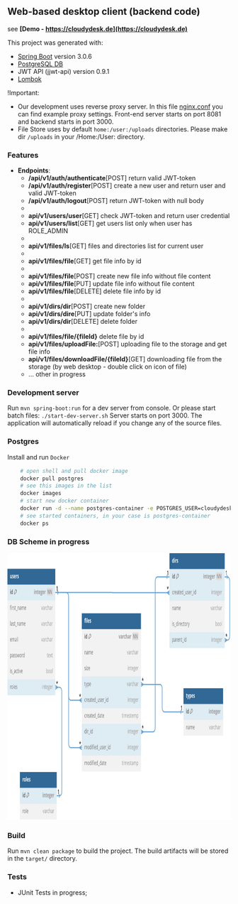 ## Web-based desktop client (backend code)

see **[Demo - https://cloudydesk.de](https://cloudydesk.de)**

This project was generated with:

- [Spring Boot](https://spring.io) version 3.0.6
- [PostgreSQL DB](https://www.postgresql.org)
- JWT API (jjwt-api) version 0.9.1
- [Lombok](https://projectlombok.org)

!Important: 
- Our development uses reverse proxy server. In this file [nginx.conf](./nginx/nginx.conf) you can find example proxy settings. Front-end server starts on port 8081 and backend starts in port 3000. 
- File Store uses by default ```home:/user:/uploads``` directories. Please make dir ```/uploads``` in your /Home:/User: directory.

### **Features**
- **Endpoints**:
	- **/api/v1/auth/authenticate**[POST] return valid JWT-token
	- **/api/v1/auth/register**[POST] create a new user and return user and valid JWT-token
	- **/api/v1/auth/logout**[POST] return JWT-token with null body
	-
    - **api/v1/users/user**[GET] check JWT-token and return user credential
    - **api/v1/users/list**[GET] get users list only when user has ROLE_ADMIN
	- 
    - **api/v1/files/ls**[GET] files and directories list for current user
    -
	- **api/v1/files/file**[GET] get file info by id
    -
	- **api/v1/files/file**[POST] create new file info without file content
    - **api/v1/files/file**[PUT] update file info without file content
    - **api/v1/files/file**[DELETE] delete file info by id
	-
	- **api/v1/dirs/dir**[POST] create new folder
    - **api/v1/dirs/dire**[PUT] update folder's info
    - **api/v1/dirs/dir**[DELETE] delete folder
	-
    - **api/v1/files/file/{fileId}** delete file by id
	- **api/v1/files/uploadFile:**[POST] uploading file to the storage and get file info
	- **api/v1/files/downloadFile/{fileId}**[GET] downloading file from the storage (by web desktop - double click on icon of file)
	- ... other in progress

### Development server

Run `mvn spring-boot:run` for a dev server from console.
Or please start batch files: `./start-dev-server.sh`
Server starts on port 3000. The application will automatically reload if you change any of the source files.

### Postgres
Install and run `Docker`
```bash
	# open shell and pull docker image 
	docker pull postgres
	# see this images in the list
	docker images
	# start new docker container
	docker run -d --name postgres-container -e POSTGRES_USER=cloudydesk -e POSTGRES_PASSWORD=password -p 5432:5432 -v data:/var/lib/postgresql/data postgres
	# see started containers, in your case is postgres-container
	docker ps
```
### DB Scheme in progress
<p align="center">
  <img src="./assets/cloudydesk_db _diagram.svg" data-canonical-src="./assets/cloudydesk_db_diagram.svg" width="800" height="600" />
</p>

### Build

Run `mvn clean package` to build the project. The build artifacts will be stored in the `target/` directory.


### Tests

- JUnit Tests in progress;
